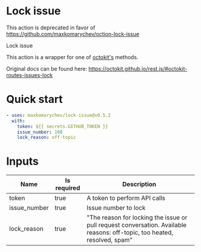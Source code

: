 # Lock issue

This action is deprecated in favor of https://github.com/maxkomarychev/oction-lock-issue

Lock issue

This action is a wrapper for one of [octokit's](https://octokit.github.io/rest.js) methods.

Original docs can be found here: https://octokit.github.io/rest.js/#octokit-routes-issues-lock

# Quick start

```yaml
- uses: maxkomarychev/lock-issue@v0.5.2
  with:
    token: ${{ secrets.GITHUB_TOKEN }}
    issue_number: 100
    lock_reason: off-topic
```


# Inputs

| Name | Is required | Description |
|---|---|---|
|token|true|A token to perform API calls
|issue_number|true|Issue number to lock
|lock_reason|true|"The reason for locking the issue or pull request conversation. Available reasons: off-topic, too heated, resolved, spam"



